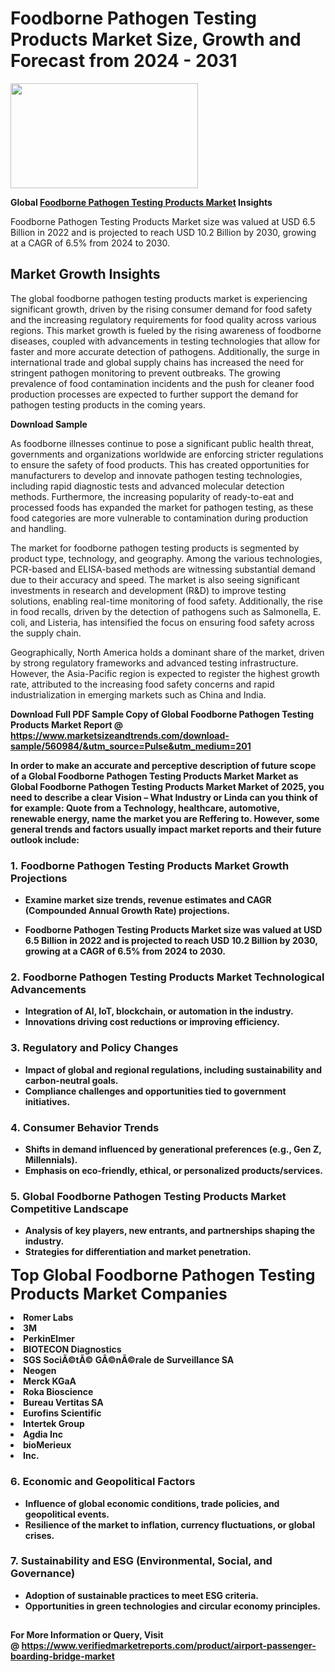 <H1>Foodborne Pathogen Testing Products Market Size, Growth and Forecast from 2024 - 2031</H1><img class="aligncenter size-medium wp-image-584254" src="https://thirdeyenews.in/wp-content/uploads/2024/09/Global-Market-Research-300x168.jpeg" alt="" width="300" height="168" /><p><strong>Global&nbsp;<a href="https://www.marketsizeandtrends.com/download-sample/560984/&amp;utm_source=Pulse&amp;utm_medium=201">Foodborne Pathogen Testing Products Market</a> Insights</strong></p><p>Foodborne Pathogen Testing Products Market size was valued at USD 6.5 Billion in 2022 and is projected to reach USD 10.2 Billion by 2030, growing at a CAGR of 6.5% from 2024 to 2030.</p><p><h2>Market Growth Insights</h2> <p>The global foodborne pathogen testing products market is experiencing significant growth, driven by the rising consumer demand for food safety and the increasing regulatory requirements for food quality across various regions. This market growth is fueled by the rising awareness of foodborne diseases, coupled with advancements in testing technologies that allow for faster and more accurate detection of pathogens. Additionally, the surge in international trade and global supply chains has increased the need for stringent pathogen monitoring to prevent outbreaks. The growing prevalence of food contamination incidents and the push for cleaner food production processes are expected to further support the demand for pathogen testing products in the coming years.</p> <p><strong>Download Sample</strong></p> <p>As foodborne illnesses continue to pose a significant public health threat, governments and organizations worldwide are enforcing stricter regulations to ensure the safety of food products. This has created opportunities for manufacturers to develop and innovate pathogen testing technologies, including rapid diagnostic tests and advanced molecular detection methods. Furthermore, the increasing popularity of ready-to-eat and processed foods has expanded the market for pathogen testing, as these food categories are more vulnerable to contamination during production and handling.</p> <p>The market for foodborne pathogen testing products is segmented by product type, technology, and geography. Among the various technologies, PCR-based and ELISA-based methods are witnessing substantial demand due to their accuracy and speed. The market is also seeing significant investments in research and development (R&D) to improve testing solutions, enabling real-time monitoring of food safety. Additionally, the rise in food recalls, driven by the detection of pathogens such as Salmonella, E. coli, and Listeria, has intensified the focus on ensuring food safety across the supply chain.</p> <p>Geographically, North America holds a dominant share of the market, driven by strong regulatory frameworks and advanced testing infrastructure. However, the Asia-Pacific region is expected to register the highest growth rate, attributed to the increasing food safety concerns and rapid industrialization in emerging markets such as China and India.</p> <p><strong></p><p><span class=""><strong>Download Full PDF Sample Copy of Global Foodborne Pathogen Testing Products Market Report</strong> @ <a href="https://www.marketsizeandtrends.com/download-sample/560984/&amp;utm_source=Pulse&amp;utm_medium=201" target="_blank">https://www.marketsizeandtrends.com/download-sample/560984/&amp;utm_source=Pulse&amp;utm_medium=201</a></span></p><p>In order to make an accurate and perceptive description of future scope of a Global&nbsp;Foodborne Pathogen Testing Products Market Market as Global&nbsp;Foodborne Pathogen Testing Products Market Market of 2025, you need to describe a clear Vision &ndash; What Industry or Linda can you think of for example: Quote from a Technology, healthcare, automotive, renewable energy, name the market you are Reffering to. However, some general trends and factors usually impact market reports and their future outlook include:</p><h3>1.&nbsp;<strong>Foodborne Pathogen Testing Products Market Growth Projections</strong></h3><ul><li>Examine market size trends, revenue estimates and CAGR (Compounded Annual Growth Rate) projections.</li><li><p>Foodborne Pathogen Testing Products Market size was valued at USD 6.5 Billion in 2022 and is projected to reach USD 10.2 Billion by 2030, growing at a CAGR of 6.5% from 2024 to 2030.</p></li></ul><h3>2.&nbsp;<strong>Foodborne Pathogen Testing Products Market Technological Advancements</strong></h3><ul><li>Integration of AI, IoT, blockchain, or automation in the industry.</li><li>Innovations driving cost reductions or improving efficiency.</li></ul><h3>3.&nbsp;<strong>Regulatory and Policy Changes</strong></h3><ul><li>Impact of global and regional regulations, including sustainability and carbon-neutral goals.</li><li>Compliance challenges and opportunities tied to government initiatives.</li></ul><h3>4.&nbsp;<strong>Consumer Behavior Trends</strong></h3><ul><li>Shifts in demand influenced by generational preferences (e.g., Gen Z, Millennials).</li><li>Emphasis on eco-friendly, ethical, or personalized products/services.</li></ul><h3>5.&nbsp;<strong>Global Foodborne Pathogen Testing Products Market Competitive Landscape</strong></h3><ul><li>Analysis of key players, new entrants, and partnerships shaping the industry.</li><li>Strategies for differentiation and market penetration.</li></ul><p data-pm-slice="1 1 []"><span style="color: inherit; font-family: inherit; font-size: 25px;">Top Global Foodborne Pathogen Testing Products Market Companies</span></p><div class="" data-test-id=""><p><li>Romer Labs</li><li> 3M</li><li> PerkinElmer</li><li> BIOTECON Diagnostics</li><li> SGS SociÃ©tÃ© GÃ©nÃ©rale de Surveillance SA</li><li> Neogen</li><li> Merck KGaA</li><li> Roka Bioscience</li><li> Bureau Vertitas SA</li><li> Eurofins Scientific</li><li> Intertek Group</li><li> Agdia Inc</li><li> bioMerieux</li><li>Inc.</li></p></div><h3>6.&nbsp;<strong>Economic and Geopolitical Factors</strong></h3><ul><li>Influence of global economic conditions, trade policies, and geopolitical events.</li><li>Resilience of the market to inflation, currency fluctuations, or global crises.</li></ul><h3>7.&nbsp;<strong>Sustainability and ESG (Environmental, Social, and Governance)</strong></h3><ul><li>Adoption of sustainable practices to meet ESG criteria.</li><li>Opportunities in green technologies and circular economy principles.</li></ul><h2><strong style="font-size: 14px;">For More Information or Query, Visit @&nbsp;</strong><a style="background-color: #ffffff; font-size: 14px;" href="https://www.marketsizeandtrends.com/report/foodborne-pathogen-testing-products-market/" target="_blank">https://www.verifiedmarketreports.com/product/airport-passenger-boarding-bridge-market</a></h2>
